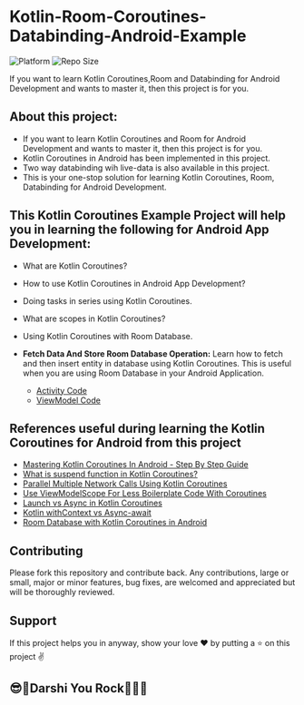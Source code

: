 # Kotlin-Room-Coroutines-Databinding-Android-Example

![Platform](https://img.shields.io/badge/platform-Android-brightgreen.svg?color=3399ff&style=for-the-badge)
![Repo Size](https://img.shields.io/github/repo-size/darshan228/Kotlin-Room-Coroutines-Databinding-Android-Example?color=3399ff&style=for-the-badge)

If you want to learn Kotlin Coroutines,Room and Databinding for Android Development and wants to master it, then this project is for you.

## About this project: 
* If you want to learn Kotlin Coroutines and Room for Android Development and wants to master it, then this project is for you.
* Kotlin Coroutines in Android has been implemented in this project.
* Two way databinding wih live-data is also available in this project.
* This is your one-stop solution for learning Kotlin Coroutines, Room, Databinding for Android Development.

## This Kotlin Coroutines Example Project will help you in learning the following for Android App Development:
* What are Kotlin Coroutines?
* How to use Kotlin Coroutines in Android App Development?
* Doing tasks in series using Kotlin Coroutines.
* What are scopes in Kotlin Coroutines?
* Using Kotlin Coroutines with Room Database.

* **Fetch Data And Store Room Database Operation:** Learn how to fetch and then insert entity in database using Kotlin Coroutines. This is useful when you are using Room Database in your Android Application.
    * [Activity Code](app/src/main/java/com/darshan/roomcoroutine/ui/main/view/MainActivity.kt)
    * [ViewModel Code](app/src/main/java/com/darshan/roomcoroutine/ui/main/viewmodel/MainViewModel.kt)
    
## References useful during learning the Kotlin Coroutines for Android from this project
* [Mastering Kotlin Coroutines In Android - Step By Step Guide](https://blog.mindorks.com/mastering-kotlin-coroutines-in-android-step-by-step-guide)
* [What is suspend function in Kotlin Coroutines?](https://blog.mindorks.com/suspend-function-in-kotlin-coroutines)
* [Parallel Multiple Network Calls Using Kotlin Coroutines](https://blog.mindorks.com/parallel-multiple-network-calls-using-kotlin-coroutines)
* [Use ViewModelScope For Less Boilerplate Code With Coroutines](https://medium.com/mindorks/use-viewmodelscope-for-less-boilerplate-code-with-coroutines-79c7fa19aa8f)
* [Launch vs Async in Kotlin Coroutines](https://www.youtube.com/watch?v=nC30UiDv8Xc)
* [Kotlin withContext vs Async-await](https://blog.mindorks.com/kotlin-withcontext-vs-async-await)
* [Room Database with Kotlin Coroutines in Android](https://blog.mindorks.com/room-database-with-kotlin-coroutines-in-android)

## Contributing

Please fork this repository and contribute back. Any contributions, large or small, major or minor features, bug fixes, are welcomed and appreciated but will be thoroughly reviewed.

## Support

If this project helps you in anyway, show your love :heart: by putting a :star: on this project :v:
## :sunglasses::star2:Darshi You Rock:star2::ghost::100:
